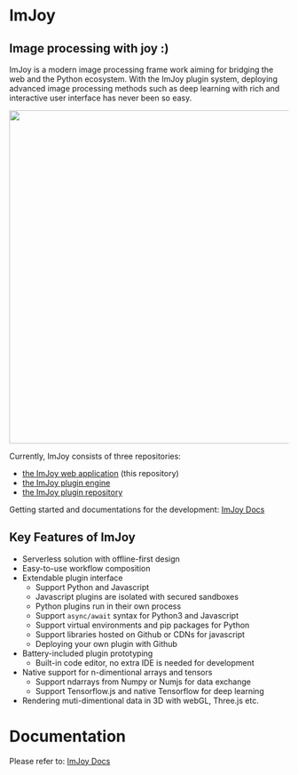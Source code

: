 # ImJoy
## Image processing with joy :)

ImJoy is a modern image processing frame work aiming for bridging the web and the Python ecosystem. With the ImJoy plugin system, deploying advanced image processing methods such as deep learning with rich and interactive user interface has never been so easy.

<img src="https://github.com/oeway/ImJoy/raw/master/docs/docs/asserts/imjoy-screenshot.png" width="600px"></img>

Currently, ImJoy consists of three repositories:
 * [the ImJoy web application](https://github.com/oeway/ImJoy/) (this repository)
 * [the ImJoy plugin engine](https://github.com/oeway/ImJoy-Python)
 * [the ImJoy plugin repository](https://github.com/oeway/ImJoy-Plugins)

Getting started and documentations for the development: [ImJoy Docs](https://imjoy.io/docs/index.html#/overview)

## Key Features of ImJoy
 * Serverless solution with offline-first design
 * Easy-to-use workflow composition
 * Extendable plugin interface
   - Support Python and Javascript
   - Javascript plugins are isolated with secured sandboxes
   - Python plugins run in their own process
   - Support `async/await` syntax for Python3 and Javascript
   - Support virtual environments and pip packages for Python
   - Support libraries hosted on Github or CDNs for javascript
   - Deploying your own plugin with Github
 * Battery-included plugin prototyping
   - Built-in code editor, no extra IDE is needed for development
 * Native support for n-dimentional arrays and tensors
   - Support ndarrays from Numpy or Numjs for data exchange
   - Support Tensorflow.js and native Tensorflow for deep learning
 * Rendering muti-dimentional data in 3D with webGL, Three.js etc.

# Documentation

Please refer to: [ImJoy Docs](https://imjoy.io/docs/index.html#/overview)
